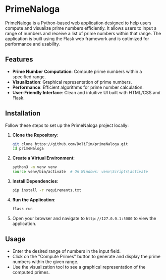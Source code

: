 # PrimeNaloga

PrimeNaloga is a Python-based web application designed to help users compute and visualize prime numbers efficiently. It allows users to input a range of numbers and receive a list of prime numbers within that range. The application is built using the Flask web framework and is optimized for performance and usability.

## Features

- **Prime Number Computation**: Compute prime numbers within a specified range.
- **Visualization**: Graphical representation of prime numbers.
- **Performance**: Efficient algorithms for prime number calculation.
- **User-Friendly Interface**: Clean and intuitive UI built with HTML/CSS and Flask.

## Installation

Follow these steps to set up the PrimeNaloga project locally:

1. **Clone the Repository**:
    ```bash
    git clone https://github.com/DoliTim/primeNaloga.git
    cd primeNaloga
    ```

2. **Create a Virtual Environment**:
    ```bash
    python3 -m venv venv
    source venv/bin/activate  # On Windows: venv\Scripts\activate
    ```

3. **Install Dependencies**:
    ```bash
    pip install -r requirements.txt
    ```

4. **Run the Application**:
    ```bash
    flask run
    ```

5. Open your browser and navigate to `http://127.0.0.1:5000` to view the application.

## Usage

- Enter the desired range of numbers in the input field.
- Click on the "Compute Primes" button to generate and display the prime numbers within the given range.
- Use the visualization tool to see a graphical representation of the computed primes.
